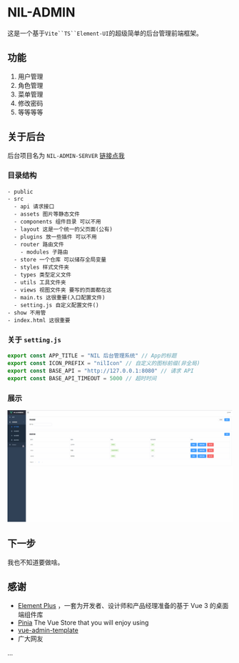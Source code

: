 # NIL-ADMIN

这是一个基于`Vite``TS``Element-UI`的超级简单的后台管理前端框架。

## 功能

1. 用户管理
2. 角色管理
3. 菜单管理
4. 修改密码
5. 等等等等

## 关于后台

后台项目名为 `NIL-ADMIN-SERVER` [链接点我](https://github.com/zerotofull/nil-admin-server)

### 目录结构

```file
- public
- src
  - api 请求接口
  - assets 图片等静态文件
  - components 组件目录 可以不用
  - layout 这是一个统一的父页面(公有)
  - plugins 放一些插件 可以不用
  - router 路由文件
    - modules 子路由
  - store 一个仓库 可以储存全局变量
  - styles 样式文件夹
  - types 类型定义文件
  - utils 工具文件夹
  - views 视图文件夹 要写的页面都在这
  - main.ts 这很重要(入口配置文件)
  - setting.js 自定义配置文件()
- show 不用管
- index.html 这很重要
```

### 关于 `setting.js`

```js
export const APP_TITLE = "NIL 后台管理系统" // App的标题
export const ICON_PREFIX = "nilIcon" // 自定义的图标前缀(非全局)
export const BASE_API = "http://127.0.0.1:8080" // 请求 API
export const BASE_API_TIMEOUT = 5000 // 超时时间
```

### 展示

![后台展示](/show/show.gif)

## 下一步

我也不知道要做啥。

## 感谢

- [Element Plus](https://github.com/element-plus/element-plus) ，一套为开发者、设计师和产品经理准备的基于 Vue 3 的桌面端组件库
- [Pinia](https://pinia.esm.dev/) The Vue Store that you will enjoy using
- [vue-admin-template](https://github.com/PanJiaChen/vue-admin-template)
- 广大网友

...
